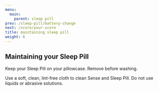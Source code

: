 ```yaml
---
menu:
  main:
    parent: sleep pill
prev: /sleep-pill/battery-change
next: /score/your-score
title: maintaining sleep pill
weight: 6
---
```


## Maintaining your Sleep Pill


Keep your Sleep Pill on your pillowcase. Remove before washing. 


Use a soft, clean, lint-free cloth to clean Sense and Sleep Pill. Do not use liquids or abrasive solutions. 

